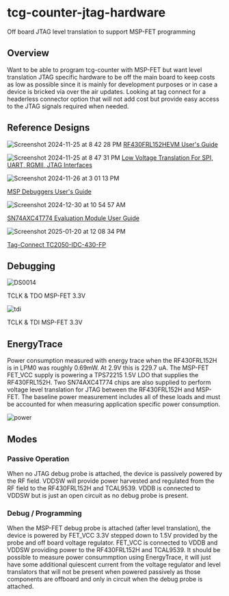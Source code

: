 # tcg-counter-jtag-hardware
Off board JTAG level translation to support MSP-FET programming

## Overview

Want to be able to program tcg-counter with MSP-FET but want level translation JTAG specific hardware to be off the main board to keep costs as low as possible since it is mainly for development purposes or in case a device is bricked via over the air updates. Looking at tag connect for a headerless connector option that will not add cost but provide easy access to the JTAG signals required when needed.

## Reference Designs

![Screenshot 2024-11-25 at 8 42 28 PM](https://github.com/user-attachments/assets/1dbe9e8d-86f4-4606-b524-62f4ce33974a)
[RF430FRL152HEVM User's Guide](https://www.ti.com/lit/ug/slau607c/slau607c.pdf)

![Screenshot 2024-11-25 at 8 47 31 PM](https://github.com/user-attachments/assets/aa277a38-1f16-40d6-a896-e80834d5c7cf)
[Low Voltage Translation For SPI, UART, RGMII, JTAG
Interfaces](https://www.ti.com/lit/an/scea065b/scea065b.pdf)

![Screenshot 2024-11-26 at 3 01 13 PM](https://github.com/user-attachments/assets/3ce24a4f-4d93-4d40-9882-c1ec327c1f64)

[MSP Debuggers User's Guide](https://www.ti.com/lit/ug/slau647o/slau647o.pdf)

![Screenshot 2024-12-30 at 10 54 57 AM](https://github.com/user-attachments/assets/60eb60b1-2ce3-4e32-a32c-67e73c51a863)

[SN74AXC4T774 Evaluation Module User Guide](https://www.ti.com/lit/ug/sceu015/sceu015.pdf)

![Screenshot 2025-01-20 at 12 08 34 PM](https://github.com/user-attachments/assets/848fdd0d-9e4f-47ec-8b7a-3a13d67b152f)

[Tag-Connect TC2050-IDC-430-FP](https://www.tag-connect.com/wp-content/uploads/bsk-pdf-manager/TC2050-IDC-430-NL_Datasheet_9.pdf)

## Debugging

![DS0014](https://github.com/user-attachments/assets/1d28b278-2cbf-44ab-912e-0563195944aa)

TCLK & TDO MSP-FET 3.3V

![tdi](https://github.com/user-attachments/assets/241c0b57-2091-4e27-85a2-7853151470a7)

TCLK & TDI MSP-FET 3.3V

## EnergyTrace

Power consumption measured with energy trace when the RF430FRL152H is in LPM0 was roughly 0.69mW. At 2.9V this is 229.7 uA. The MSP-FET FET_VCC supply is powering a TPS72215 1.5V LDO that supplies the RF430FRL152H. Two SN74AXC4T774 chips are also supplied to perform voltage level translation for JTAG between the RF430FRL152H and MSP-FET. The baseline power measurement includes all of these loads and must be accounted for when measuring application specific power consumption.

![power](https://github.com/user-attachments/assets/9c3e63be-e39e-4d79-b6ec-7177775aacb1)

## Modes

### Passive Operation
When no JTAG debug probe is attached, the device is passively powered by the RF field. VDDSW will provide power harvested and regulated from the RF field to the RF430FRL152H and TCAL9539. VDDB is connected to VDDSW but is just an open circuit as no debug probe is present.

### Debug / Programming
When the MSP-FET debug probe is attached (after level translation), the device is powered by FET_VCC 3.3V stepped down to 1.5V provided by the probe and off board voltage regulator. FET_VCC is connected to VDDB and VDDSW providing power to the RF430FRL152H and TCAL9539. It should be possible to measure power consummption using EnergyTrace, it will just have some additional quiescent current from the voltage regulator and level translators that will not be present when powered passively as those components are offboard and only in circuit when the debug probe is attached.

